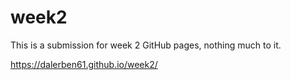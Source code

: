 # week2

This is a submission for week 2 GitHub pages, nothing much to it.

https://dalerben61.github.io/week2/
